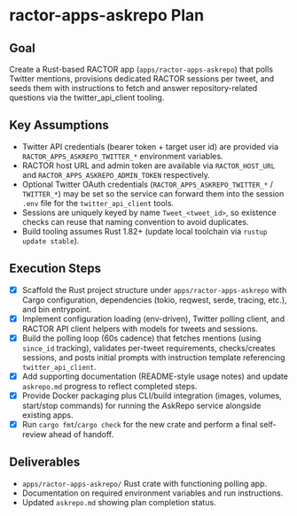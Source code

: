 # ractor-apps-askrepo Plan

## Goal
Create a Rust-based RACTOR app (`apps/ractor-apps-askrepo`) that polls Twitter mentions, provisions dedicated RACTOR sessions per tweet, and seeds them with instructions to fetch and answer repository-related questions via the twitter_api_client tooling.

## Key Assumptions
- Twitter API credentials (bearer token + target user id) are provided via `RACTOR_APPS_ASKREPO_TWITTER_*` environment variables.
- RACTOR host URL and admin token are available via `RACTOR_HOST_URL` and `RACTOR_APPS_ASKREPO_ADMIN_TOKEN` respectively.
- Optional Twitter OAuth credentials (`RACTOR_APPS_ASKREPO_TWITTER_*` / `TWITTER_*`) may be set so the service can forward them into the session `.env` file for the `twitter_api_client` tools.
- Sessions are uniquely keyed by name `Tweet_<tweet_id>`, so existence checks can reuse that naming convention to avoid duplicates.
- Build tooling assumes Rust 1.82+ (update local toolchain via `rustup update stable`).

## Execution Steps
- [x] Scaffold the Rust project structure under `apps/ractor-apps-askrepo` with Cargo configuration, dependencies (tokio, reqwest, serde, tracing, etc.), and bin entrypoint.
- [x] Implement configuration loading (env-driven), Twitter polling client, and RACTOR API client helpers with models for tweets and sessions.
- [x] Build the polling loop (60s cadence) that fetches mentions (using `since_id` tracking), validates per-tweet requirements, checks/creates sessions, and posts initial prompts with instruction template referencing `twitter_api_client`.
- [x] Add supporting documentation (README-style usage notes) and update `askrepo.md` progress to reflect completed steps.
- [x] Provide Docker packaging plus CLI/build integration (images, volumes, start/stop commands) for running the AskRepo service alongside existing apps.
- [x] Run `cargo fmt`/`cargo check` for the new crate and perform a final self-review ahead of handoff.

## Deliverables
- `apps/ractor-apps-askrepo/` Rust crate with functioning polling app.
- Documentation on required environment variables and run instructions.
- Updated `askrepo.md` showing plan completion status.

